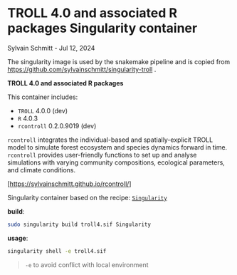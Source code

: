# TROLL 4.0 and associated R packages Singularity container
Sylvain Schmitt -
Jul 12, 2024

The singularity image is used by the snakemake pipeline and is copied
from https://github.com/sylvainschmitt/singularity-troll .

**TROLL 4.0 and associated R packages**

This container includes:

- `TROLL` 4.0.0 (dev)
- `R` 4.0.3
- `rcontroll` 0.2.0.9019 (dev)

`rcontroll` integrates the individual-based and spatially-explicit TROLL
model to simulate forest ecosystem and species dynamics forward in time.
`rcontroll` provides user-friendly functions to set up and analyse
simulations with varying community compositions, ecological parameters,
and climate conditions.

\[<https://sylvainschmitt.github.io/rcontroll/>\]

Singularity container based on the recipe:
[`Singularity`](https://github.com/sylvainschmitt/singularity-troll/blob/main/Singularity)

**build**:

``` bash
sudo singularity build troll4.sif Singularity
```

**usage**:

``` bash
singularity shell -e troll4.sif 
```

> `-e` to avoid conflict with local environment
